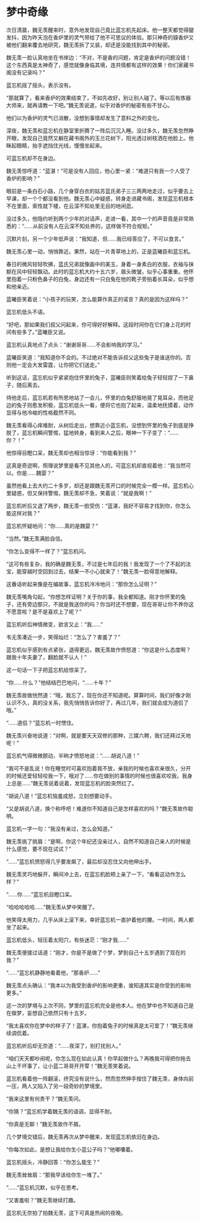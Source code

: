 # 梦中奇缘

次日清晨，魏无羡醒来时，意外地发现自己竟比蓝忘机先起床。他一整天都觉得腿发抖，因为昨天泡在香炉里的灵气带给了他不可思议的体验。那只神奇的貘香炉又被他们翻来覆去地研究，魏无羡拆了又装，却还是没能找到其中的秘密。

魏无羡一脸认真地坐在书岸边：“不对，不是香的问题，肯定是香炉的问题没错！这个东西真是太神奇了，感觉就像身临其境，连共情都有这样的效果！你们家藏书阁没有记录吗？”

蓝忘机摇了摇头，表示没有。

“那就算了，看来香炉的效果结束了，不如先收好，别让别人碰了。等以后有炼器大师来，就再请教一下吧。”魏无羡说道，似乎对香炉的秘密有些不甘心。

他们以为香炉的灵气已消散，没想到事情却发生了意料之外的变化。

深夜，魏无羡和蓝忘机在静室里折腾了一阵后沉沉入睡。没过多久，魏无羡忽然睁开眼，发现自己竟然又躺在藏书阁外的玉兰花树下，阳光透过树枝洒在他脸上。他眯起眼睛，抬手遮挡住光线，慢慢坐起来。

可蓝忘机却不在身边。

魏无羡惊呼道：“蓝湛！”可是没有人回应，他心里一紧：“难道只有我一个人受了香炉的影响？”

眼前是一条白石小路，几个身穿白衣的姑苏蓝氏弟子三三两两地走过，似乎要去上早课，却一个个都没看到他。魏无羡心中疑惑，转身走进藏书阁，发现蓝忘机根本不在里面，索性就下楼，在云深不知处里无目的地闲逛。

没过多久，他隐约听到两个少年的对话声，走进一看，其中一个的声音竟是非常熟悉的：“……从前没有人在云深不知处养的，这样做不符合规矩。”

沉默片刻，另一个少年低声说：“我知道，但……我已经答应了，不可以食言。”

魏无羡心里一动，悄悄靠近。果然，站在一片青草地上的，正是蓝曦臣和蓝忘机。

春日的微风轻轻吹拂，蓝氏兄弟就像画中的美玉，身着一身素白的衣服，衣袖与抹额在风中轻轻飘动。此时的蓝忘机大约十五六岁，眉头微皱，似乎心事重重。他怀里抱着一只粉色鼻子的白兔，身边还有一只白兔在他的靴子旁拍着长耳朵，似乎想和他亲近。

蓝曦臣笑着说：“小孩子的玩笑，怎么能算作真正的诺言？真的是因为这样吗？”

蓝忘机低头不语。

“好吧，那如果我们叔父问起来，你可得好好解释。这段时间你在它们身上花的时间有些多了。”蓝曦臣又说。

蓝忘机认真地点了点头：“谢谢哥哥……不会影响我的学习。”

蓝曦臣笑道：“我知道你不会的。不过绝对不能告诉叔父这些兔子是谁送你的。否则他一定会大发雷霆，让你把它们送走。”

听到这话，蓝忘机似乎紧紧抱住怀里的兔子，蓝曦臣则笑着给兔子轻轻捏了一下鼻子，随后离去。

待他走后，蓝忘机若有所思地站了一会儿，怀里的白兔舒服地晃了晃耳朵，而他足边的兔子则愈发积极，蓝忘机低头一看，便将它也抱了起来，温柔地抚摸着，动作显得与他冷峻的性格截然不同。

魏无羡看得心痒难耐，从树后走出，想靠近小蓝忘机，没想到怀里的兔子到底是挣脱了，蓝忘机瞬间警惕，猛地转身，看到来人之后，眼神一下子变了：“……你？！”

他惊得目瞪口呆，魏无羡却也相当惊讶：“你能看到我？”

这真是奇迹啊，照理说梦里是看不见其他人的，可蓝忘机却直视着他：“我当然可以。你是……魏婴？”

虽然他看上去大约二十多岁，却还是跟魏无羡开口的时候完全一模一样。蓝忘机心里疑惑，但又保持警惕，魏无羡却不急，笑着说：“就是我啊！”

蓝忘机听后又退了两步，魏无羡一脸受伤：“蓝湛，我好不容易才找到你，你怎么能这样对我？”

蓝忘机怀疑地问：“你……真的是魏婴？”

“当然。”魏无羡满脸自信。

“你怎么变得不一样了？”蓝忘机问。

“这可有些复杂，我的确是魏无羡，不过是七年后的我！我发现了一个了不起的法宝，能穿越时空回到过去，结果一不小心就来了！”魏无羡一脸得意地解释。

这番话听起来像是在编故事，蓝忘机冷冷地问：“那你怎么证明？”

魏无羡嘴角勾起，“你想怎样证明？关于你的事，我全都知道。刚才你怀里的兔子，还有旁边那只，不就是我送你的吗？你当时还不想要，现在哥哥让你不养你这不愿意啦？是不是喜欢上了呢？”

蓝忘机听后神情微变，欲言又止：“我……”

韦无羡凑近一步，笑得灿烂：“怎么了？害羞了？”

蓝忘机似乎感到有点紧张，退得更远，魏无羡故作愤怒道：“你这是什么态度啊？跟我十年夫妻了，翻脸就不认人！”

这一句话一下子把蓝忘机给惊呆了。

“你……什么？”他结结巴巴地问，“……十年？”

魏无羡故做恍然道：“哦，我忘了，现在你还不知道呢。算算时间，我们好像才刚认识不久，真的没关系，我先悄悄告诉你好了，再过几年，我们就会成为道侣了哦。”

“……道侣？”蓝忘机一时愣住。

魏无羡兴奋地说道：“对啊，就是要天天双修的那种，三媒六聘，我们还拜过天地呢！”

蓝忘机气得微微颤动，半晌才愤怒地说：“……胡说八道！”

“我可不是乱说！你在睡觉时可喜欢抱着我不放，亲我的时候也喜欢亲很久，分开的时候还爱轻轻咬我一下，哦对了……你在做别的事情的时候也很喜欢咬我，我身上总是……”魏无羡说着说着，发现蓝忘机的脸突然红了。

“胡说八道！”蓝忘机恼羞成怒，立刻想要动手。

“又是胡说八道，换个称呼吧！难道你不知道自己是怎样喜欢的吗？”魏无羡故作聪明。

蓝忘机一字一句：“我没有亲过，怎么会知道。”

魏无羡挑了挑眉：“是啊，你这个年纪还没亲过人，自然不知道自己亲人的时候是什么感觉，要不现在试试？”

“……”蓝忘机愤怒得几乎要发飙了，最后却没忍住又向他伸出手。

魏无羡灵巧地躲开，瞬间冲上去，在蓝忘机脸颊上亲了一下，“看看这动作怎么样？”

“……你……”蓝忘机目瞪口呆。

“哈哈哈哈哈……”魏无羡从梦中笑醒了。

他笑得太用力，几乎从床上滚下来，幸好蓝忘机一直护着他的腰。一时间，两人都坐了起来。

蓝忘机低头，轻压着太阳穴，有些迷茫：“刚才我……”

魏无羡便接过话道：“刚才，你是不是做了个梦，梦到自己十五岁遇到了现在的我？”

“……”蓝忘机静静地看着他，“那香炉……”

魏无羡点头确认：“我本以为我受到香炉的影响更重，谁知道其实是你受到的影响更多。”

这一次的梦境与上次不同，梦里的蓝忘机完全是他本人。他在梦中也不知道自己是在做梦，妄想自己依然只有十五岁。

“我太喜欢你在梦中的样子了！蓝湛，你抱着兔子的时候真是太可爱了！”魏无羡继续调侃着。

蓝忘机听后却无奈道：“……夜深了，别打扰别人。”

“咱们天天都吵闹呢，你怎么现在如此认真！你早起做什么？再晚我可得把你拖去山上干坏事了，让小蓝二哥哥开开荤！”魏无羡笑着说。

蓝忘机看着他一阵翻滚，终究没有说什么，然而忽然伸手按住了魏无羡，身体向前一压，两人又陷入了另一段奇妙的梦境里。

“我来这里有何贵干？”魏无羡问。

“你猜？”蓝忘机学着魏无羡的语调，显得不耐。

“你真是无聊！”魏无羡故作不屑。

几个梦境交错后，魏无羡再次从梦中醒来，发现蓝忘机依旧在身边。

“你每次如此，是想让我给你生小蓝公子吗？”他嘟囔着。

蓝忘机摇头，冷静回答：“你怎么能生？”

魏无羡耸耸肩：“那我早该给你生一堆了。”

“……”蓝忘机沉默，似乎在思考。

“又害羞啦？”魏无羡继续打趣。

蓝忘机无奈拍了拍魏无羡，这下可真是热闹的夜晚。
